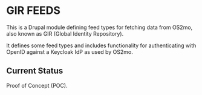 # GIR FEEDS

This is a Drupal module defining feed types for fetching data from OS2mo, also known as GIR (Global Identity Repository).

It defines some feed types and includes functionality for authenticating with OpenID against a Keycloak IdP as used by OS2mo.

## Current Status

Proof of Concept (POC).
